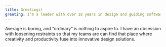 ```yaml
---
title: Greetings!
greeting: I’m a leader with over 18 years in design and guiding software development teams.
---
```


Average is boring, and “ordinary” is nothing to aspire to. I have an obsession with loosening restraints so that my teams are can find that place where creativity and productivity fuse into innovative design solutions.
